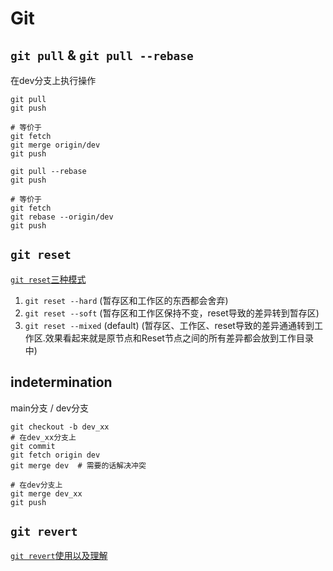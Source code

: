 # Git

## `git pull` & `git pull --rebase`

在dev分支上执行操作

```
git pull
git push

# 等价于
git fetch
git merge origin/dev
git push
```

```
git pull --rebase
git push

# 等价于
git fetch
git rebase --origin/dev
git push
```

## `git reset`

[`git reset`三种模式](https://www.jianshu.com/p/c2ec5f06cf1a)

1. `git reset --hard` (暂存区和工作区的东西都会舍弃)
2. `git reset --soft` (暂存区和工作区保持不变，reset导致的差异转到暂存区)
3. `git reset --mixed` (default) (暂存区、工作区、reset导致的差异通通转到工作区.效果看起来就是原节点和Reset节点之间的所有差异都会放到工作目录中)

## indetermination

main分支 / dev分支

```
git checkout -b dev_xx
# 在dev_xx分支上
git commit
git fetch origin dev
git merge dev  # 需要的话解决冲突

# 在dev分支上
git merge dev_xx
git push
```

## `git revert`

[`git revert`使用以及理解](https://blog.csdn.net/allanGold/article/details/111372750)